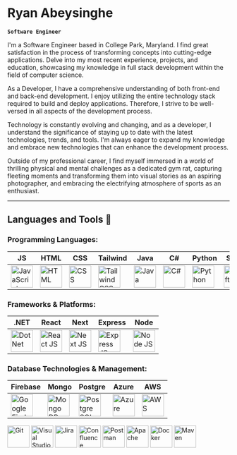 # Ryan Abeysinghe

**`Software Engineer`**

I'm a Software Engineer based in College Park, Maryland. I find great satisfaction in the process of transforming concepts into cutting-edge applications.
Delve into my most recent experience, projects, and education, showcasing my knowledge in full stack development within the field of computer science.

As a Developer, I have a comprehensive understanding of both front-end and back-end development. I enjoy utilizing the entire technology stack required to build and deploy applications. Therefore, I strive to be well-versed in all aspects of the development process.

Technology is constantly evolving and changing, and as a developer, I understand the significance of staying up to date with the latest technologies, trends, and tools. I'm always eager to expand my knowledge and embrace new technologies that can enhance the development process.

Outside of my professional career, I find myself immersed in a world of thrilling physical and mental challenges as a dedicated gym rat, capturing fleeting moments and transforming them into visual stories as an aspiring photographer, and embracing the electrifying atmosphere of sports as an enthusiast.

---
## Languages and Tools 🧰 

### Programming Languages:

| JS | HTML | CSS | Tailwind | Java | C# | Python | Swift |
|----------|----------|----------|----------|----------|----------|----------|----------|    
| <img alt="JavaScript" width="50px" src="https://cdn.jsdelivr.net/gh/devicons/devicon@latest/icons/javascript/javascript-original.svg" /> | <img alt="HTML" width="50px" src="https://cdn.jsdelivr.net/gh/devicons/devicon@latest/icons/html5/html5-original.svg" /> | <img alt="CSS" width="50px" src="https://cdn.jsdelivr.net/gh/devicons/devicon@latest/icons/css3/css3-original.svg" /> | <img alt="Tailwind CSS" width="50px" src="https://cdn.jsdelivr.net/gh/devicons/devicon@latest/icons/tailwindcss/tailwindcss-original.svg" /> | <img alt="Java" width="50px" src="https://cdn.jsdelivr.net/gh/devicons/devicon@latest/icons/java/java-original.svg" /> | <img alt="C#" width="50px" src="https://cdn.jsdelivr.net/gh/devicons/devicon@latest/icons/csharp/csharp-original.svg" /> | <img alt="Python" width="50px" src="https://cdn.jsdelivr.net/gh/devicons/devicon@latest/icons/python/python-original.svg" /> | <img alt="Swift" width="50px" src="https://cdn.jsdelivr.net/gh/devicons/devicon@latest/icons/swift/swift-original.svg" /> |

### Frameworks & Platforms:

| .NET | React | Next | Express | Node |
|----------|----------|----------|----------|----------|
| <img alt="Dot Net" width="50px" src="https://cdn.jsdelivr.net/gh/devicons/devicon@latest/icons/dot-net/dot-net-original.svg" /> | <img alt="React JS" width="50px" src="https://cdn.jsdelivr.net/gh/devicons/devicon@latest/icons/react/react-original.svg" /> | <img alt="Next JS" width="50px" src="https://cdn.jsdelivr.net/gh/devicons/devicon@latest/icons/nextjs/nextjs-original.svg" /> | <img alt="Express JS" width="50px" src="https://cdn.jsdelivr.net/gh/devicons/devicon@latest/icons/express/express-original.svg" /> | <img alt="Node JS" width="50px" src="https://cdn.jsdelivr.net/gh/devicons/devicon@latest/icons/nodejs/nodejs-original.svg" />

### Database Technologies & Management:

| Firebase | Mongo | Postgre | Azure | AWS |
|----------|----------|----------|----------|----------|
| <img alt="Google Firebase DB" width="50px" src="https://cdn.jsdelivr.net/gh/devicons/devicon@latest/icons/firebase/firebase-original.svg" /> | <img alt="Mongo DB" width="50px" src="https://cdn.jsdelivr.net/gh/devicons/devicon@latest/icons/mongodb/mongodb-original.svg" /> | <img alt="Postgre SQL DB" width="50px" src="https://cdn.jsdelivr.net/gh/devicons/devicon@latest/icons/postgresql/postgresql-original.svg" /> | <img alt="Azure" width="50px" src="https://cdn.jsdelivr.net/gh/devicons/devicon@latest/icons/azure/azure-original.svg" /> | <img alt="AWS" width="50px" src="https://cdn.jsdelivr.net/gh/devicons/devicon@latest/icons/amazonwebservices/amazonwebservices-original-wordmark.svg" /> |


<img alt="Git" width="50px" src="https://cdn.jsdelivr.net/gh/devicons/devicon@latest/icons/git/git-original.svg" />
<img alt="Visual Studio" width="50px" src="https://cdn.jsdelivr.net/gh/devicons/devicon@latest/icons/visualstudio/visualstudio-original.svg" />
<img alt="Jira" width="50px" src="https://cdn.jsdelivr.net/gh/devicons/devicon@latest/icons/jira/jira-original.svg" />
<img alt="Confluence" width="50px" src="https://cdn.jsdelivr.net/gh/devicons/devicon@latest/icons/confluence/confluence-original.svg" />
<img alt="Postman" width="50px" src="https://cdn.jsdelivr.net/gh/devicons/devicon@latest/icons/postman/postman-original.svg" />
<img alt="Apache" width="50px" src="https://cdn.jsdelivr.net/gh/devicons/devicon@latest/icons/apache/apache-original.svg" />
<img alt="Docker" width="50px" src="https://cdn.jsdelivr.net/gh/devicons/devicon@latest/icons/docker/docker-original.svg" />
<img alt="Maven" width="50px" src="https://cdn.jsdelivr.net/gh/devicons/devicon@latest/icons/maven/maven-original.svg" />

<!--
**ryanabeysinghe/ryanabeysinghe** is a ✨ _special_ ✨ repository because its `README.md` (this file) appears on your GitHub profile.


Here are some ideas to get you started:

- 🔭 I’m currently working on ...
- 🌱 I’m currently learning ...
- 👯 I’m looking to collaborate on ...
- 🤔 I’m looking for help with ...
- 💬 Ask me about ...
- 📫 How to reach me: ...
- 😄 Pronouns: ...
- ⚡ Fun fact: ...
-->
